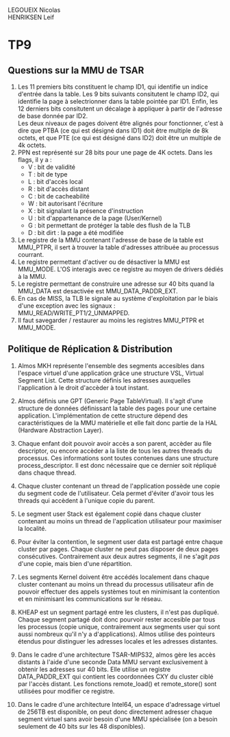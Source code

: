 LEGOUEIX Nicolas  
HENRIKSEN Leif

# TP9

## Questions sur la MMU de TSAR

1. Les 11 premiers bits constituent le champ ID1, qui identifie un indice d'entrée dans la table. Les 9 bits suivants consitutent le champ ID2,
 qui identifie la page à selectrionner dans la table pointée par ID1. Enfin, les 12 derniers bits consitutent un décalage à appliquer à partir de l'adresse de 
 base donnée par ID2.  
 Les deux niveaux de pages doivent être alignés pour fonctionner, c'est à dire que PTBA (ce qui est désigné dans ID1) doit être multiple de 8k octets, et que PTE (ce qui est désigné dans ID2) doit être un multiple de 4k octets.
2. PPN est représenté sur 28 bits pour une page de 4K octets.
   Dans les flags, il y a :
   - V : bit de validité
   - T : bit de type
   - L : bit d'accès local
   - R : bit d'accès distant
   - C : bit de cacheabilité
   - W : bit autorisant l'écriture
   - X : bit signalant la présence d'instruction
   - U : bit d'appartenance de la page (User/Kernel)
   - G : bit permettant de protéger la table des flush de la TLB
   - D : bit dirt : la page a été modifiée
3. Le registre de la MMU contenant l'adresse de base de la table est MMU_PTPR, il sert à trouver la table d'adresses attribuée au processus courrant.
4. Le registre permettant d'activer ou de désactiver la MMU est MMU_MODE. L'OS interagis avec ce registre au moyen de drivers dédiés à la MMU.
5. Le registre permettant de construire une adresse sur 40 bits quand la MMU_DATA est desactivée est MMU_DATA_PADDR_EXT. 
6. En cas de MISS, la TLB le signale au système d'exploitation par le biais d'une exception avec les signaux : MMU_READ/WRITE_PT1/2_UNMAPPED.
7. Il faut savegarder / restaurer au moins les registres MMU_PTPR et MMU_MODE.

## Politique de Réplication & Distribution

1. Almos MKH représente l'ensemble des segments accesibles dans l'espace virtuel d'une application grâce une structure VSL, Virtual Segment List. Cette structure définis les adresses auxquelles l'application à le droit d'accèder à tout instant.
2. Almos définis une GPT (Generic Page TableVirtual). Il s'agit d'une structure de données définissant la table des pages pour une certaine application. L'implémentation de cette structure dépend des caractéristiques de la MMU matérielle et elle fait donc partie de la HAL (Hardware Abstraction Layer).

3. Chaque enfant doit pouvoir avoir accès a son parent, accèder au file descriptor, ou encore accèder a la liste de tous les autres threads du processus. Ces informations sont toutes contenues dans une structure process_descriptor. Il est donc nécessaire que ce dernier soit répliqué dans chaque thread.
4. Chaque cluster contenant un thread de l'application possède une copie du segment code de l'utilisateur. Cela permet d'éviter d'avoir tous les threads qui accèdent à l'unique copie du parent.
5. Le segment user Stack est également copié dans chaque cluster contenant au moins un thread de l'application utilisateur pour maximiser la localité.
6. Pour éviter la contention, le segment user data est partagé entre chaque cluster par pages. Chaque cluster ne peut pas disposer de deux pages consécutives. Contrairement aux deux autres segments, il ne s'agit *pas* d'une copie, mais bien d'une répartition.
7. Les segments Kernel doivent être accédés localement dans chaque cluster contenant au moins un thread du processus utilisateur afin de pouvoir effectuer des appels systèmes tout en minimisant la contention et en minimisant les communications sur le réseau.
8. KHEAP est un segment partagé entre les clusters, il n'est pas dupliqué. Chaque segment partagé doit donc pourvoir rester accesible par tous les processus (copie unique, contrairement aux segments user qui sont aussi nombreux qu'il n'y a d'applications). Almos utilise des pointeurs étendus pour distinguer les adresses locales et les adresses distantes.
9. Dans le cadre d'une architecture TSAR-MIPS32, almos gère les accès distants à l'aide d'une seconde Data MMU servant exclusivement à obtenir les adresses sur 40 bits. Elle utilise un registre DATA_PADDR_EXT qui contient les coordonnées CXY du cluster ciblé par l'accès distant. Les fonctions remote_load() et remote_store() sont utilisées pour modifier ce registre.
10. Dans le cadre d'une architecture Intel64, un espace d'adressage virtuel de 256TB est disponible, on peut donc directement adresser chaque segment virtuel  sans avoir besoin d'une MMU spécialisée (on a besoin seulement de 40 bits sur les 48 disponibles). 
   
